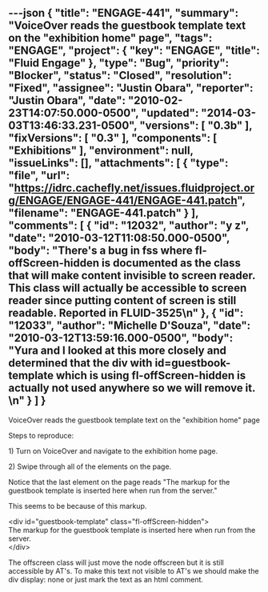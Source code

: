---json
{
  "title": "ENGAGE-441",
  "summary": "VoiceOver reads the guestbook template text on the \"exhibition home\" page",
  "tags": "ENGAGE",
  "project": {
    "key": "ENGAGE",
    "title": "Fluid Engage"
  },
  "type": "Bug",
  "priority": "Blocker",
  "status": "Closed",
  "resolution": "Fixed",
  "assignee": "Justin Obara",
  "reporter": "Justin Obara",
  "date": "2010-02-23T14:07:50.000-0500",
  "updated": "2014-03-03T13:46:33.231-0500",
  "versions": [
    "0.3b"
  ],
  "fixVersions": [
    "0.3"
  ],
  "components": [
    "Exhibitions"
  ],
  "environment": null,
  "issueLinks": [],
  "attachments": [
    {
      "type": "file",
      "url": "https://idrc.cachefly.net/issues.fluidproject.org/ENGAGE/ENGAGE-441/ENGAGE-441.patch",
      "filename": "ENGAGE-441.patch"
    }
  ],
  "comments": [
    {
      "id": "12032",
      "author": "y z",
      "date": "2010-03-12T11:08:50.000-0500",
      "body": "There's a bug in fss where fl-offScreen-hidden is documented as the class that will make content invisible to screen reader. This class will actually be accessible to screen reader since putting content of screen is still readable. Reported in FLUID-3525\n"
    },
    {
      "id": "12033",
      "author": "Michelle D'Souza",
      "date": "2010-03-12T13:59:16.000-0500",
      "body": "Yura and I looked at this more closely and determined that the div with id=guestbook-template which is using fl-offScreen-hidden is actually not used anywhere so we will remove it.&#x20;\n"
    }
  ]
}
---
VoiceOver reads the guestbook template text on the "exhibition home" page

Steps to reproduce:

1\) Turn on VoiceOver and navigate to the exhibition home page.

2\) Swipe through all of the elements on the page.

Notice that the last element on the page reads "The markup for the guestbook template is inserted here when run from the server."

This seems to be because of this markup.

\<div id="guestbook-template" class="fl-offScreen-hidden">\
The markup for the guestbook template is inserted here when run from the server.\
\</div>

The offscreen class will just move the node offscreen but it is still accessible by AT's. To make this text not visible to AT's we should make the div display: none or just mark the text as an html comment.&#x20;

        